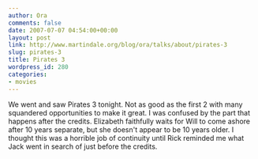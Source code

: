 ```yaml
---
author: Ora
comments: false
date: 2007-07-07 04:54:00+00:00
layout: post
link: http://www.martindale.org/blog/ora/talks/about/pirates-3
slug: pirates-3
title: Pirates 3
wordpress_id: 280
categories:
- movies
---
```


We went and saw Pirates 3 tonight. Not as good as the first 2 with many squandered opportunities to make it great. I was confused by the part that happens after the credits. Elizabeth faithfully waits for Will to come ashore after 10 years separate, but she doesn't appear to be 10 years older. I thought this was a horrible job of continuity until Rick reminded me what Jack went in search of just before the credits.

